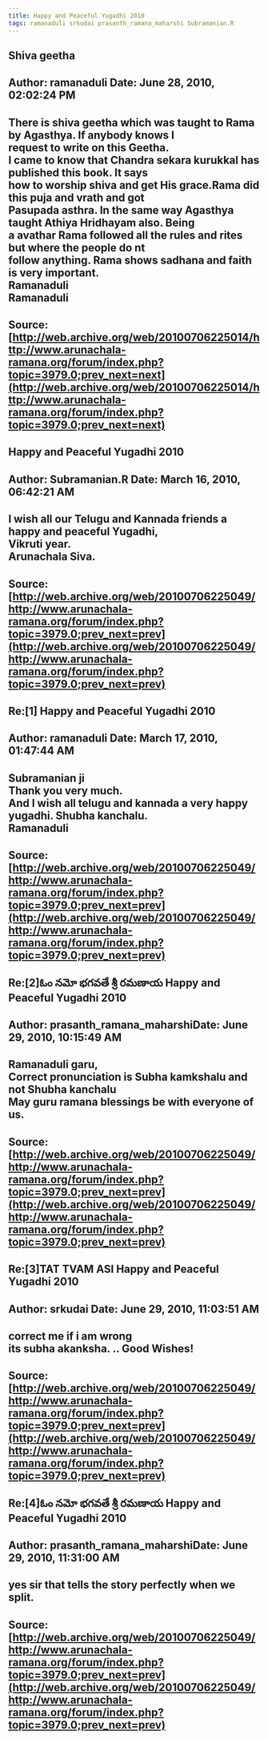 ```yaml
--- 
title: Happy and Peaceful Yugadhi 2010   
tags: ramanaduli srkudai prasanth_ramana_maharshi Subramanian.R  
---  
```

## Shiva geetha  
Author: ramanaduli          Date: June 28, 2010, 02:02:24 PM  
---  
There is shiva geetha which was taught to Rama by Agasthya. If anybody knows I  
request to write on this Geetha.   
I came to know that Chandra sekara kurukkal has published this book. It says  
how to worship shiva and get His grace.Rama did this puja and vrath and got  
Pasupada asthra. In the same way Agasthya taught Athiya Hridhayam also. Being  
a avathar Rama followed all the rules and rites but where the people do nt  
follow anything. Rama shows sadhana and faith is very important.   
Ramanaduli   
Ramanaduli
 ---  
Source:[http://web.archive.org/web/20100706225014/http://www.arunachala-ramana.org/forum/index.php?topic=3979.0;prev_next=next](http://web.archive.org/web/20100706225014/http://www.arunachala-ramana.org/forum/index.php?topic=3979.0;prev_next=next)   
---  

## Happy and Peaceful Yugadhi 2010  
Author: Subramanian.R       Date: March 16, 2010, 06:42:21 AM  
---  
I wish all our Telugu and Kannada friends a happy and peaceful Yugadhi,  
Vikruti year.   
Arunachala Siva.
 ---  
Source:[http://web.archive.org/web/20100706225049/http://www.arunachala-ramana.org/forum/index.php?topic=3979.0;prev_next=prev](http://web.archive.org/web/20100706225049/http://www.arunachala-ramana.org/forum/index.php?topic=3979.0;prev_next=prev)   
---  

## Re:[1] Happy and Peaceful Yugadhi 2010  
Author: ramanaduli          Date: March 17, 2010, 01:47:44 AM  
---  
Subramanian ji   
Thank you very much.   
And I wish all telugu and kannada a very happy yugadhi. Shubha kanchalu.   
Ramanaduli
 ---  
Source:[http://web.archive.org/web/20100706225049/http://www.arunachala-ramana.org/forum/index.php?topic=3979.0;prev_next=prev](http://web.archive.org/web/20100706225049/http://www.arunachala-ramana.org/forum/index.php?topic=3979.0;prev_next=prev)   
---  

## Re:[2]ఓం నమో భగవతే శ్రీ రమణాయ  Happy and Peaceful Yugadhi 2010  
Author: prasanth_ramana_maharshiDate: June 29, 2010, 10:15:49 AM  
---  
Ramanaduli garu,   
Correct pronunciation is Subha kamkshalu and not Shubha kanchalu   
May guru ramana blessings be with everyone of us.
 ---  
Source:[http://web.archive.org/web/20100706225049/http://www.arunachala-ramana.org/forum/index.php?topic=3979.0;prev_next=prev](http://web.archive.org/web/20100706225049/http://www.arunachala-ramana.org/forum/index.php?topic=3979.0;prev_next=prev)   
---  

## Re:[3]TAT TVAM ASI  Happy and Peaceful Yugadhi 2010  
Author: srkudai             Date: June 29, 2010, 11:03:51 AM  
---  
correct me if i am wrong   
its subha akanksha. .. Good Wishes!
 ---  
Source:[http://web.archive.org/web/20100706225049/http://www.arunachala-ramana.org/forum/index.php?topic=3979.0;prev_next=prev](http://web.archive.org/web/20100706225049/http://www.arunachala-ramana.org/forum/index.php?topic=3979.0;prev_next=prev)   
---  

## Re:[4]ఓం నమో భగవతే శ్రీ రమణాయ  Happy and Peaceful Yugadhi 2010  
Author: prasanth_ramana_maharshiDate: June 29, 2010, 11:31:00 AM  
---  
yes sir that tells the story perfectly when we split.
 ---  
Source:[http://web.archive.org/web/20100706225049/http://www.arunachala-ramana.org/forum/index.php?topic=3979.0;prev_next=prev](http://web.archive.org/web/20100706225049/http://www.arunachala-ramana.org/forum/index.php?topic=3979.0;prev_next=prev)   
---  

